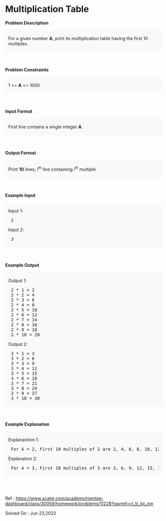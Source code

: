 <H1>Multiplication Table</H1>
<div class="html-content"><div class="html-content__container cr-p-statement"><p><strong>Problem Description</strong><br> 
 </p>
<div id="problem_description_markdown_content_value" style="background-color: #f9f9f9; padding: 5px 10px; "><p>For a given number <strong>A</strong>, print its multiplication table having the first 10 multiples.</p></div>
<p><br><br><strong>Problem Constraints</strong><br> 
 </p>
<div id="problem_constraints_markdown_content_value" style="background-color: #f9f9f9; padding: 5px 10px; "><p> 1 &lt;= <strong>A</strong> &lt;= 1000 </p>
</div>
<p><br><br><strong>Input Format</strong><br> 
 </p>
<div id="input_format_markdown_content_value" style="background-color: #f9f9f9; padding: 5px 10px; "><p>First line contains a single integer <strong>A</strong>.</p></div>
<p><br><br><strong>Output Format</strong><br> 
 </p>
<div id="output_format_markdown_content_value" style="background-color: #f9f9f9; padding: 5px 10px; "><p>Print <strong>10</strong> lines, i<sup>th</sup> line containing i<sup>th</sup> multiple.</p></div>
<p><br><br><strong>Example Input</strong><br> 
 </p>
<div id="example_input_markdown_content_value" style="background-color: #f9f9f9; padding: 5px 10px; "><p>Input 1:</p><p></p><p></p><p></p>
<pre> 2 </pre>
<p>Input 2:</p>
<pre> 3 </pre>
<p></p>
<p></p>
<p></p></div>
<p><br><br><strong>Example Output</strong><br> 
 </p>
<div id="example_output_markdown_content_value" style="background-color: #f9f9f9; padding: 5px 10px; "><p>Output 1:</p><p></p><p></p><p></p>
<pre> 2 * 1 = 2 
 2 * 2 = 4 
 2 * 3 = 6 
 2 * 4 = 8 
 2 * 5 = 10 
 2 * 6 = 12 
 2 * 7 = 14 
 2 * 8 = 16 
 2 * 9 = 18 
 2 * 10 = 20 </pre>
<p>Output 2:</p>
<pre> 3 * 1 = 3 
 3 * 2 = 6 
 3 * 3 = 9 
 3 * 4 = 12 
 3 * 5 = 15 
 3 * 6 = 18 
 3 * 7 = 21 
 3 * 8 = 24 
 3 * 9 = 27 
 3 * 10 = 30 </pre>
<p></p>
<p></p>
<p></p></div>
<p><br><br><strong>Example Explanation</strong><br> 
 </p>
<div id="example_explanation_markdown_content_value" style="background-color: #f9f9f9; padding: 5px 10px; "><p>Explanantion 1:</p><p></p><p></p><p></p>
<pre> For A = 2, First 10 multiples of 2 are 2, 4, 6, 8, 10, 12, 14, 16, 18, 20 </pre>
<p>Explanation 2:</p>
<pre> For A = 3, First 10 multiples of 3 are 3, 6, 9, 12, 15, 18, 21, 24, 27, 30 </pre>
<p></p>
<p></p>
<p></p></div>
<p><br><br></p></div></div>

Ref : https://www.scaler.com/academy/mentee-dashboard/class/30059/homework/problems/11228?navref=cl_tt_lst_nm

Solved On : Jun 23,2022